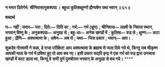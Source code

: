 **न ममार दितेर्गर्भ: श्रीनिवासानुकश्पया ।** **बहुधा कुलिशक्षुण्णो द्रौण्यषेण यथा भवान् ॥ ६५॥** 

**शब्दार्थ** 

**न—** **नहीं** **; ममार—** **मरा** **; दिते:—** **दिति का** **; गर्भ:—** **गर्भ (भ्रूण)** **; श्रीनिवास—** **लक्ष्मी के निवास स्थान, भगवान् विष्णु के** **;** **अनुकश्पया—** **अनुग्रह से** **; बहु-धा—** **अनेक खण्डों में** **; कुलिश—** **वज्र से** **; क्षुण्ण:—** **कटा हुआ** **; द्रौणि—** **अश्वत्थामा के** **;** **अषेण—** **अष से** **; यथा—** **जिस प्रकार** **; भवान्—** **आप।** **.** 

**शुकदेव गोस्वामी ने कहा, हे राजा परीक्षित! आप अश्वत्थामा के ब्रह्माष से जला दिये** **गये थे, किन्तु जब श्रीकृष्ण आपकी माता के गर्भ में प्रविष्ट हुए तो आप बच गए। इसी** **प्रकार यद्यपि इन्द्र ने एक गर्भ को वज्र द्वारा उनचास खण्डों में काट डाला था, किन्तु वे** **सभी पूर्ण पुरुषोत्तम भगवान् के अनुग्रह से बच गये।** **** 